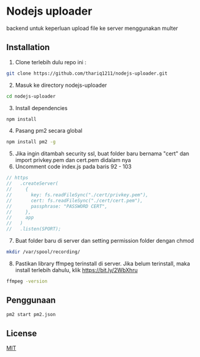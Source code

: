 # Nodejs uploader

backend untuk keperluan upload file ke server menggunakan multer

## Installation

1. Clone terlebih dulu repo ini :

```bash
git clone https://github.com/thariq1211/nodejs-uploader.git
```

2. Masuk ke directory nodejs-uploader

```bash
cd nodejs-uploader
```

3. Install dependencies

```bash
npm install
```

4. Pasang pm2 secara global

```bash
npm install pm2 -g
```

5. Jika ingin ditambah security ssl, buat folder baru bernama "cert" dan import privkey.pem dan cert.pem didalam nya
6. Uncomment code index.js pada baris 92 - 103

```js
// https
//   .createServer(
//     {
//       key: fs.readFileSync("./cert/privkey.pem"),
//       cert: fs.readFileSync("./cert/cert.pem"),
//       passphrase: "PASSWORD CERT",
//     },
//     app
//   )
//   .listen(SPORT);
```

7. Buat folder baru di server dan setting permission folder dengan chmod

```bash
mkdir /var/spool/recording/
```

8. Pastikan library ffmpeg terinstall di server. Jika belum terinstall, maka install terlebih dahulu, klik https://bit.ly/2WbXhru

```bash
ffmpeg -version
```

## Penggunaan

```bash
pm2 start pm2.json
```

## License

[MIT](https://choosealicense.com/licenses/mit/)
